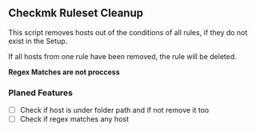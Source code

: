 ## Checkmk Ruleset Cleanup
This script removes hosts out of the conditions of all rules, if they do not exist in the Setup.

If all hosts from one rule have been removed, the rule will be deleted.

**Regex Matches are not proccess**

### Planed Features
- [ ] Check if host is under folder path and if not remove it too
- [ ] Check if regex matches any host 
